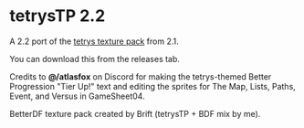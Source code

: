 # tetrysTP 2.2
A 2.2 port of the [tetrys texture pack](https://youtu.be/jF_AsnQ7OF8) from 2.1.

You can download this from the releases tab.

Credits to **@/atlasfox** on Discord for making the tetrys-themed Better Progression "Tier Up!" text and editing the sprites for The Map, Lists, Paths, Event, and Versus in GameSheet04.

BetterDF texture pack created by Brift (tetrysTP + BDF mix by me).
